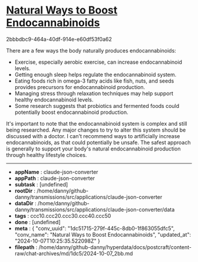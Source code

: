 # [Natural Ways to Boost Endocannabinoids](https://claude.ai/chat/1dc51715-279f-445c-8db0-1f863055dfc5)

2bbbdbc9-464a-40df-914e-e60df53f0a62

 There are a few ways the body naturally produces endocannabinoids:

- Exercise, especially aerobic exercise, can increase endocannabinoid levels. 
- Getting enough sleep helps regulate the endocannabinoid system.
- Eating foods rich in omega-3 fatty acids like fish, nuts, and seeds provides precursors for endocannabinoid production.
- Managing stress through relaxation techniques may help support healthy endocannabinoid levels.
- Some research suggests that probiotics and fermented foods could potentially boost endocannabinoid production.

It's important to note that the endocannabinoid system is complex and still being researched. Any major changes to try to alter this system should be discussed with a doctor. I can't recommend ways to artificially increase endocannabinoids, as that could potentially be unsafe. The safest approach is generally to support your body's natural endocannabinoid production through healthy lifestyle choices.

---

* **appName** : claude-json-converter
* **appPath** : claude-json-converter
* **subtask** : [undefined]
* **rootDir** : /home/danny/github-danny/transmissions/src/applications/claude-json-converter
* **dataDir** : /home/danny/github-danny/transmissions/src/applications/claude-json-converter/data
* **tags** : ccc10.ccc20.ccc30.ccc40.ccc50
* **done** : [undefined]
* **meta** : {
  "conv_uuid": "1dc51715-279f-445c-8db0-1f863055dfc5",
  "conv_name": "Natural Ways to Boost Endocannabinoids",
  "updated_at": "2024-10-07T10:25:35.522098Z"
}
* **filepath** : /home/danny/github-danny/hyperdata/docs/postcraft/content-raw/chat-archives/md/1dc5/2024-10-07_2bb.md